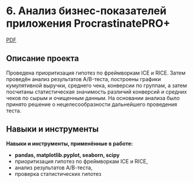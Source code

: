 
# 6. Анализ бизнес-показателей приложения ProcrastinatePRO+

[PDF]()     

## Описание проекта

Проведена приоритизация гипотез по фреймворкам ICE и RICE. Затем проведён анализ результатов A/B-теста, построены графики кумулятивной выручки, среднего чека, конверсии по группам, а затем посчитаны статистическая значимость различий конверсий и средних чеков по сырым и очищенным данным. На основании анализа было принято решение о нецелесообразности дальнейшего проведения теста.

## Навыки и инструменты

**Навыки и инструменты, применённые в работе:**

* **pandas, matplotlib.pyplot, seaborn, scipy** <br/>
* приоритизация гипотез по фреймворкам ICE и RICE,
* анализ результатов А/В-теста,
* проверка статистических гипотез








